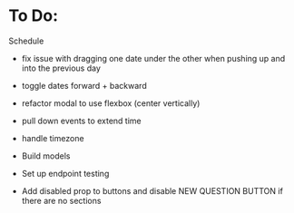 # To Do:
Schedule
- fix issue with dragging one date under the other when pushing up and into the previous day
- toggle dates forward + backward
- refactor modal to use flexbox (center vertically)
- pull down events to extend time
- handle timezone

- Build models
- Set up endpoint testing



- Add disabled prop to buttons and disable NEW QUESTION BUTTON if there are no sections
